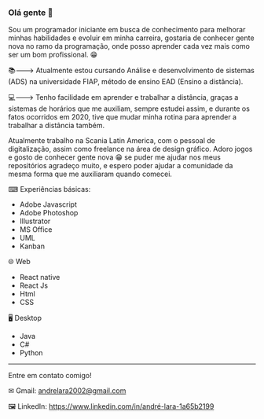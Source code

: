 ### Olá gente 👋
Sou um programador iniciante em busca de conhecimento para melhorar minhas habilidades e evoluir em minha carreira, gostaria de conhecer gente nova no ramo da programação, onde posso aprender cada vez mais como ser um bom profissional. 😁

📚---> Atualmente estou cursando Análise e desenvolvimento de sistemas (ADS) na universidade FIAP, método de ensino EAD (Ensino a distância).

💻---> Tenho facilidade em aprender e trabalhar a distância, graças a sistemas de horários que me auxiliam, sempre estudei assim, e durante os fatos ocorridos em 2020, tive que mudar minha rotina para aprender a trabalhar a distância também.

Atualmente trabalho na Scania Latin America, com o pessoal de digitalização, assim como freelance na área de design gráfico.
Adoro jogos e gosto de conhecer gente nova 😁 se puder me ajudar nos meus repositórios agradeço muito, e espero poder ajudar a comunidade da mesma forma que me auxiliaram quando comecei.

⌨ Experiências básicas:
- Adobe Javascript
- Adobe Photoshop
- Illustrator
- MS Office
- UML
- Kanban

🌐 Web
- React native
- React Js
- Html
- CSS

🖥️ Desktop
- Java
- C#
- Python

-----------------------------------------------------------------------

Entre em contato comigo!

✉ Gmail: andrelara2002@gmail.com

🖼 LinkedIn: https://www.linkedin.com/in/andré-lara-1a65b2199
